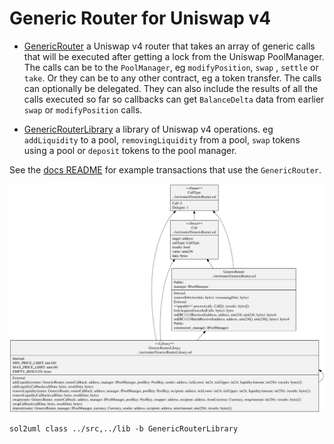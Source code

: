 # Generic Router for Uniswap v4

- [GenericRouter](./GenericRouter.sol) a Uniswap v4 router that takes an array of generic calls that will be executed after getting a lock from the Uniswap PoolManager. The calls can be to the `PoolManager`, eg `modifyPosition`, `swap` , `settle` or `take`. Or they can be to any other contract, eg a token transfer. The calls can optionally be delegated. They can also include the results of all the calls executed so far so callbacks can get `BalanceDelta` data from earlier `swap` or `modifyPosition` calls.

- [GenericRouterLibrary](./GenericRouterLibrary.sol) a library of Uniswap v4 operations. eg `addLiquidity` to a pool, `removingLiquidity` from a pool, `swap` tokens using a pool or `deposit` tokens to the pool manager.

See the [docs README](../../docs/README.md) for example transactions that use the `GenericRouter`.

![GenericRouterLibrary Contract](../../docs/GenericRouterLibrary.svg)

```
sol2uml class ../src,../lib -b GenericRouterLibrary
```

